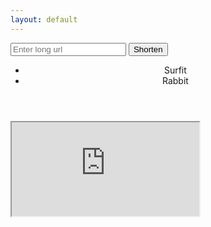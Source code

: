 ```yaml
---
layout: default
---
```

<script>
    window.onload = function() {
        // var input = document.getElementById("gsc-i-id1").focus();
        var input = document.getElementById("long_url").focus();
    };
    window.onload = function() {
        document.getElementsbyClassName("c-header").style.display = "none";
    }

    function tabChange(event, tabName) {
        var i;
        var x = document.getElementsByClassName("tabContent");
        for (i = 0; i < x.length; i++) {
            x[i].style.display = "none";
        }
        document.getElementById(tabName).style.display = "block";
        
        // Get all elements with class="tablinks" and replace the class "active" to "normal"
        tablinks = document.getElementsByClassName("tablinks");
        for (i = 0; i <= tablinks.length; i++) {
            // tablinks[i].className = tablinks[i].className.replace("active", "normal");
            tablinks[i].setAttribute("class", "normal");
        }
        
        // event.currentTarget.calssName += "active";
        var tabId = "tab_" + tabName;
        document.getElementById(tabId).setAttribute("class", "active");
    }

</script>
<!-- 'https://tinyurl.com/api-create.php?url='.'http://www.example.com/'); -->
<div class="o-grid">
    <form autocomplete="off">
        <input type="text" id="long_url" name="long_url" placeholder="Enter long url">
        <input type="button" id="submit" value="Shorten" onclick="UrlShorten()">
    </form>
</div>
<div class="o-grid">
    <script async src="https://cse.google.com/cse.js?cx=d423c88702dea9eb7"></script>
    <div class="gcse-search"></div>
</div>
<header class="c-header">
    <div class="o-grid">
        <div class="o-grid__col o-grid__col--full">
            <div class="c-header__inner">
                <ul class="c-nav c-nav-list">
                    <li role="presentation">
                        <div class="tablinks c-nav__link active" onclick="tabChange(event, 'surfit')" id="tab_surfit">Surfit</div>
                    </li>
                    <li role="presentation">
                        <div class="tablinks c-nav__link normal" onclick="tabChange(event, 'rabbit')" id="tab_rabbit">Rabbit</div>
                    </li>
                </ul> 
            </div>
        </div>
    </div>
</header>
<div id="surfit" class="tabContent">
    <iframe src="https://surfit.io/" class="surit-io" style="display: block"></iframe>
</div>
<div id="rabbit" class="tabContent" style="display: none">
    <iframe src="https://rabbit.so/" class="surit-io"></iframe>
</div>